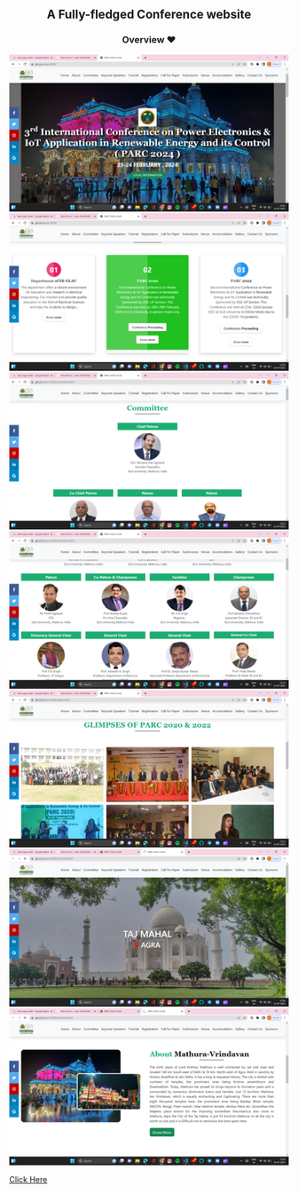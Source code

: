 
<h2 align = "center">A Fully-fledged Conference website</h3>
<h3 align = "center">Overview ❤️</h3>
<img src = "https://github.com/amit-2526/PARC-2024/blob/main/Screenshot%20(47).png">

<img src ="https://github.com/amit-2526/PARC-2024/blob/main/Screenshot%20(48).png">

<img src = "https://github.com/amit-2526/PARC-2024/blob/main/Screenshot%20(49).png">

<img src = "https://github.com/amit-2526/PARC-2024/blob/main/Screenshot%20(50).png">

<img src = "https://github.com/amit-2526/PARC-2024/blob/main/Screenshot%20(51).png">

<img src = "https://github.com/amit-2526/PARC-2024/blob/main/Screenshot%20(52).png">

<img src = "https://github.com/amit-2526/PARC-2024/blob/main/Screenshot%20(53).png">




 <a href="https://amit-2526.github.io/PARC-2024/" font-size = "20px">Click Here</a>


